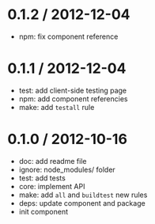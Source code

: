 
0.1.2 / 2012-12-04 
==================

  * npm: fix component reference

0.1.1 / 2012-12-04 
==================

  * test: add client-side testing page
  * npm: add component referencies
  * make: add `testall` rule

0.1.0 / 2012-10-16 
==================

  * doc: add readme file
  * ignore: node_modules/ folder
  * test: add tests
  * core: implement API
  * make: add `all` and `buildtest` new rules
  * deps: update component and package
  * init component
